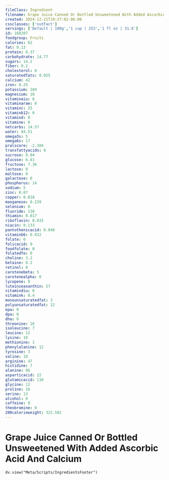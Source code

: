 ```yaml
---
fileClass: Ingredient
filename: Grape Juice Canned Or Bottled Unsweetened With Added Ascorbic Acid And Calcium
created: 2024-12-21T19:27:02-06:00
cssclasses: ['nutFact']
servings: ['Default | 100g','1 cup | 253','1 fl oz | 31.6']
id: 168207
foodgroup: Fruits
calories: 62
fat: 0.13
protein: 0.37
carbohydrate: 14.77
sugars: 14.2
fiber: 0.2
cholesterol: 0
saturatedfats: 0.025
calcium: 42
iron: 0.25
potassium: 104
magnesium: 10
vitaminaiu: 8
vitaminarae: 0
vitaminc: 25
vitaminb12: 0
vitamind: 0
vitamine: 0
netcarbs: 14.57
water: 84.51
omega3s: 5
omega6s: 17
pralscore: -2.304
transfattyacids: 0
sucrose: 0.04
glucose: 6.81
fructose: 7.36
lactose: 0
maltose: 0
galactose: 0
phosphorus: 14
sodium: 5
zinc: 0.07
copper: 0.018
manganese: 0.239
selenium: 0
fluoride: 138
thiamin: 0.017
riboflavin: 0.015
niacin: 0.133
pantothenicacid: 0.048
vitaminb6: 0.032
folate: 0
folicacid: 0
foodfolate: 0
folatedfe: 0
choline: 3.2
betaine: 0.2
retinol: 0
carotenebeta: 5
carotenealpha: 0
lycopene: 0
luteinzeaxanthin: 57
vitamindiu: 0
vitamink: 0.4
monounsaturatedfat: 3
polyunsaturatedfat: 22
epa: 0
dpa: 0
dha: 0
threonine: 16
isoleucine: 7
leucine: 12
lysine: 10
methionine: 1
phenylalanine: 12
tyrosine: 3
valine: 10
arginine: 47
histidine: 7
alanine: 86
asparticacid: 22
glutamicacid: 110
glycine: 12
proline: 16
serine: 13
alcohol: 0
caffeine: 0
theobromine: 0
200calorieweight: 322.581
---
```


# Grape Juice Canned Or Bottled Unsweetened With Added Ascorbic Acid And Calcium

```dataviewjs
dv.view("Meta/Scripts/IngredientsFooter")
```